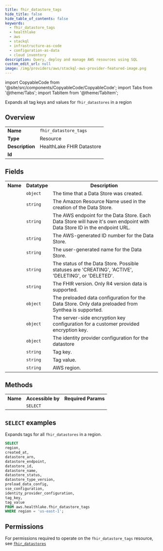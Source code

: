 ```yaml
---
title: fhir_datastore_tags
hide_title: false
hide_table_of_contents: false
keywords:
  - fhir_datastore_tags
  - healthlake
  - aws
  - stackql
  - infrastructure-as-code
  - configuration-as-data
  - cloud inventory
description: Query, deploy and manage AWS resources using SQL
custom_edit_url: null
image: /img/providers/aws/stackql-aws-provider-featured-image.png
---
```


import CopyableCode from '@site/src/components/CopyableCode/CopyableCode';
import Tabs from '@theme/Tabs';
import TabItem from '@theme/TabItem';

Expands all tag keys and values for <code>fhir_datastores</code> in a region

## Overview
<table><tbody>
<tr><td><b>Name</b></td><td><code>fhir_datastore_tags</code></td></tr>
<tr><td><b>Type</b></td><td>Resource</td></tr>
<tr><td><b>Description</b></td><td>HealthLake FHIR Datastore</td></tr>
<tr><td><b>Id</b></td><td><CopyableCode code="aws.healthlake.fhir_datastore_tags" /></td></tr>
</tbody></table>

## Fields
<table><tbody><tr><th>Name</th><th>Datatype</th><th>Description</th></tr><tr><td><CopyableCode code="created_at" /></td><td><code>object</code></td><td>The time that a Data Store was created.</td></tr>
<tr><td><CopyableCode code="datastore_arn" /></td><td><code>string</code></td><td>The Amazon Resource Name used in the creation of the Data Store.</td></tr>
<tr><td><CopyableCode code="datastore_endpoint" /></td><td><code>string</code></td><td>The AWS endpoint for the Data Store. Each Data Store will have it's own endpoint with Data Store ID in the endpoint URL.</td></tr>
<tr><td><CopyableCode code="datastore_id" /></td><td><code>string</code></td><td>The AWS-generated ID number for the Data Store.</td></tr>
<tr><td><CopyableCode code="datastore_name" /></td><td><code>string</code></td><td>The user-generated name for the Data Store.</td></tr>
<tr><td><CopyableCode code="datastore_status" /></td><td><code>string</code></td><td>The status of the Data Store. Possible statuses are 'CREATING', 'ACTIVE', 'DELETING', or 'DELETED'.</td></tr>
<tr><td><CopyableCode code="datastore_type_version" /></td><td><code>string</code></td><td>The FHIR version. Only R4 version data is supported.</td></tr>
<tr><td><CopyableCode code="preload_data_config" /></td><td><code>object</code></td><td>The preloaded data configuration for the Data Store. Only data preloaded from Synthea is supported.</td></tr>
<tr><td><CopyableCode code="sse_configuration" /></td><td><code>object</code></td><td>The server-side encryption key configuration for a customer provided encryption key.</td></tr>
<tr><td><CopyableCode code="identity_provider_configuration" /></td><td><code>object</code></td><td>The identity provider configuration for the datastore</td></tr>
<tr><td><CopyableCode code="tag_key" /></td><td><code>string</code></td><td>Tag key.</td></tr>
<tr><td><CopyableCode code="tag_value" /></td><td><code>string</code></td><td>Tag value.</td></tr>
<tr><td><CopyableCode code="region" /></td><td><code>string</code></td><td>AWS region.</td></tr>
</tbody></table>

## Methods

<table><tbody>
  <tr>
    <th>Name</th>
    <th>Accessible by</th>
    <th>Required Params</th>
  </tr>
  <tr>
    <td><CopyableCode code="list_resources" /></td>
    <td><code>SELECT</code></td>
    <td><CopyableCode code="region" /></td>
  </tr>
</tbody></table>

## `SELECT` examples
Expands tags for all <code>fhir_datastores</code> in a region.
```sql
SELECT
region,
created_at,
datastore_arn,
datastore_endpoint,
datastore_id,
datastore_name,
datastore_status,
datastore_type_version,
preload_data_config,
sse_configuration,
identity_provider_configuration,
tag_key,
tag_value
FROM aws.healthlake.fhir_datastore_tags
WHERE region = 'us-east-1';
```


## Permissions

For permissions required to operate on the <code>fhir_datastore_tags</code> resource, see <a href="/providers/aws/healthlake/fhir_datastores/#permissions"><code>fhir_datastores</code></a>

